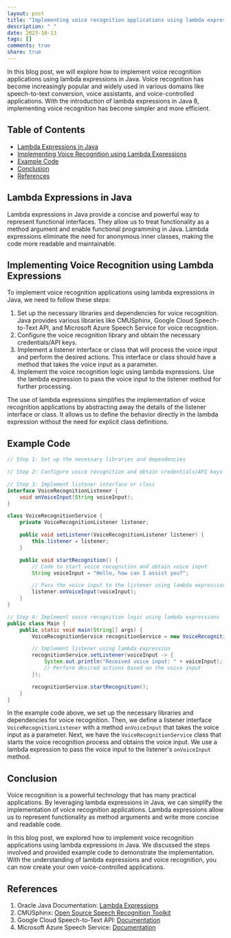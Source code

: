 ```yaml
---
layout: post
title: "Implementing voice recognition applications using lambda expressions in Java"
description: " "
date: 2023-10-13
tags: []
comments: true
share: true
---
```


In this blog post, we will explore how to implement voice recognition applications using lambda expressions in Java. Voice recognition has become increasingly popular and widely used in various domains like speech-to-text conversion, voice assistants, and voice-controlled applications. With the introduction of lambda expressions in Java 8, implementing voice recognition has become simpler and more efficient.

## Table of Contents
- [Lambda Expressions in Java](#lambda-expressions-in-java)
- [Implementing Voice Recognition using Lambda Expressions](#implementing-voice-recognition-using-lambda-expressions)
- [Example Code](#example-code)
- [Conclusion](#conclusion)
- [References](#references)

## Lambda Expressions in Java

Lambda expressions in Java provide a concise and powerful way to represent functional interfaces. They allow us to treat functionality as a method argument and enable functional programming in Java. Lambda expressions eliminate the need for anonymous inner classes, making the code more readable and maintainable.

## Implementing Voice Recognition using Lambda Expressions

To implement voice recognition applications using lambda expressions in Java, we need to follow these steps:

1. Set up the necessary libraries and dependencies for voice recognition. Java provides various libraries like CMUSphinx, Google Cloud Speech-to-Text API, and Microsoft Azure Speech Service for voice recognition.
2. Configure the voice recognition library and obtain the necessary credentials/API keys.
3. Implement a listener interface or class that will process the voice input and perform the desired actions. This interface or class should have a method that takes the voice input as a parameter.
4. Implement the voice recognition logic using lambda expressions. Use the lambda expression to pass the voice input to the listener method for further processing.

The use of lambda expressions simplifies the implementation of voice recognition applications by abstracting away the details of the listener interface or class. It allows us to define the behavior directly in the lambda expression without the need for explicit class definitions.

## Example Code

```java
// Step 1: Set up the necessary libraries and dependencies

// Step 2: Configure voice recognition and obtain credentials/API keys

// Step 3: Implement listener interface or class
interface VoiceRecognitionListener {
    void onVoiceInput(String voiceInput);
}

class VoiceRecognitionService {
    private VoiceRecognitionListener listener;

    public void setListener(VoiceRecognitionListener listener) {
        this.listener = listener;
    }

    public void startRecognition() {
        // Code to start voice recognition and obtain voice input
        String voiceInput = "Hello, how can I assist you?";

        // Pass the voice input to the listener using lambda expression
        listener.onVoiceInput(voiceInput);
    }
}

// Step 4: Implement voice recognition logic using lambda expressions
public class Main {
    public static void main(String[] args) {
        VoiceRecognitionService recognitionService = new VoiceRecognitionService();

        // Implement listener using lambda expression
        recognitionService.setListener(voiceInput -> {
            System.out.println("Received voice input: " + voiceInput);
            // Perform desired actions based on the voice input
        });

        recognitionService.startRecognition();
    }
}
```

In the example code above, we set up the necessary libraries and dependencies for voice recognition. Then, we define a listener interface `VoiceRecognitionListener` with a method `onVoiceInput` that takes the voice input as a parameter. Next, we have the `VoiceRecognitionService` class that starts the voice recognition process and obtains the voice input. We use a lambda expression to pass the voice input to the listener's `onVoiceInput` method.

## Conclusion

Voice recognition is a powerful technology that has many practical applications. By leveraging lambda expressions in Java, we can simplify the implementation of voice recognition applications. Lambda expressions allow us to represent functionality as method arguments and write more concise and readable code.

In this blog post, we explored how to implement voice recognition applications using lambda expressions in Java. We discussed the steps involved and provided example code to demonstrate the implementation. With the understanding of lambda expressions and voice recognition, you can now create your own voice-controlled applications.

## References
1. Oracle Java Documentation: [Lambda Expressions](https://docs.oracle.com/javase/tutorial/java/javaOO/lambdaexpressions.html)
2. CMUSphinx: [Open Source Speech Recognition Toolkit](https://cmusphinx.github.io/)
3. Google Cloud Speech-to-Text API: [Documentation](https://cloud.google.com/speech-to-text/docs)
4. Microsoft Azure Speech Service: [Documentation](https://azure.microsoft.com/en-us/services/cognitive-services/speech-services/)